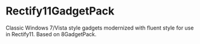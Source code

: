# Rectify11GadgetPack
Classic Windows 7/Vista style gadgets modernized with fluent style for use in Rectify11.
Based on 8GadgetPack.